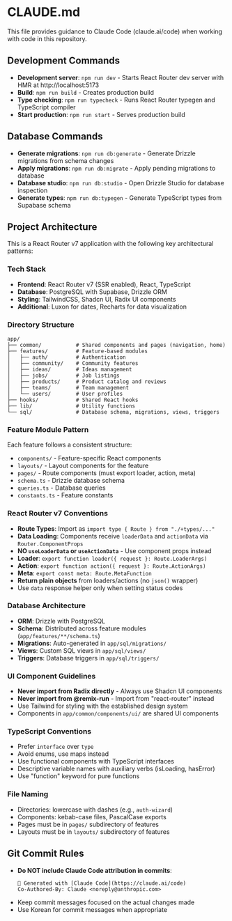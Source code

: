 # CLAUDE.md

This file provides guidance to Claude Code (claude.ai/code) when working with code in this repository.

## Development Commands

- **Development server**: `npm run dev` - Starts React Router dev server with HMR at http://localhost:5173
- **Build**: `npm run build` - Creates production build
- **Type checking**: `npm run typecheck` - Runs React Router typegen and TypeScript compiler
- **Start production**: `npm run start` - Serves production build

## Database Commands

- **Generate migrations**: `npm run db:generate` - Generate Drizzle migrations from schema changes
- **Apply migrations**: `npm run db:migrate` - Apply pending migrations to database
- **Database studio**: `npm run db:studio` - Open Drizzle Studio for database inspection
- **Generate types**: `npm run db:typegen` - Generate TypeScript types from Supabase schema

## Project Architecture

This is a React Router v7 application with the following key architectural patterns:

### Tech Stack

- **Frontend**: React Router v7 (SSR enabled), React, TypeScript
- **Database**: PostgreSQL with Supabase, Drizzle ORM
- **Styling**: TailwindCSS, Shadcn UI, Radix UI components
- **Additional**: Luxon for dates, Recharts for data visualization

### Directory Structure

```
app/
├── common/           # Shared components and pages (navigation, home)
├── features/         # Feature-based modules
│   ├── auth/         # Authentication
│   ├── community/    # Community features
│   ├── ideas/        # Ideas management
│   ├── jobs/         # Job listings
│   ├── products/     # Product catalog and reviews
│   ├── teams/        # Team management
│   └── users/        # User profiles
├── hooks/            # Shared React hooks
├── lib/              # Utility functions
└── sql/              # Database schema, migrations, views, triggers
```

### Feature Module Pattern

Each feature follows a consistent structure:

- `components/` - Feature-specific React components
- `layouts/` - Layout components for the feature
- `pages/` - Route components (must export loader, action, meta)
- `schema.ts` - Drizzle database schema
- `queries.ts` - Database queries
- `constants.ts` - Feature constants

### React Router v7 Conventions

- **Route Types**: Import as `import type { Route } from "./+types/..."`
- **Data Loading**: Components receive `loaderData` and `actionData` via `Router.ComponentProps`
- **NO `useLoaderData` or `useActionData`** - Use component props instead
- **Loader**: `export function loader({ request }: Route.LoaderArgs)`
- **Action**: `export function action({ request }: Route.ActionArgs)`
- **Meta**: `export const meta: Route.MetaFunction`
- **Return plain objects** from loaders/actions (no `json()` wrapper)
- Use `data` response helper only when setting status codes

### Database Architecture

- **ORM**: Drizzle with PostgreSQL
- **Schema**: Distributed across feature modules (`app/features/**/schema.ts`)
- **Migrations**: Auto-generated in `app/sql/migrations/`
- **Views**: Custom SQL views in `app/sql/views/`
- **Triggers**: Database triggers in `app/sql/triggers/`

### UI Component Guidelines

- **Never import from Radix directly** - Always use Shadcn UI components
- **Never import from @remix-run** - Import from "react-router" instead
- Use Tailwind for styling with the established design system
- Components in `app/common/components/ui/` are shared UI components

### TypeScript Conventions

- Prefer `interface` over `type`
- Avoid enums, use maps instead
- Use functional components with TypeScript interfaces
- Descriptive variable names with auxiliary verbs (isLoading, hasError)
- Use "function" keyword for pure functions

### File Naming

- Directories: lowercase with dashes (e.g., `auth-wizard`)
- Components: kebab-case files, PascalCase exports
- Pages must be in `pages/` subdirectory of features
- Layouts must be in `layouts/` subdirectory of features

## Git Commit Rules

- **Do NOT include Claude Code attribution in commits**:
  ```
  🤖 Generated with [Claude Code](https://claude.ai/code)
  Co-Authored-By: Claude <noreply@anthropic.com>
  ```
- Keep commit messages focused on the actual changes made
- Use Korean for commit messages when appropriate
